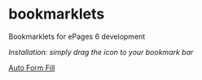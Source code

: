 # bookmarklets

Bookmarklets for ePages 6 development

*Installation: simply drag the icon to your bookmark bar*

[Auto Form Fill](javascript:(function(){javascript%3A%21function%28%29%7Bvar%20%24%3Dfunction%28query%29%7Bvar%20result%2Cself%3Dthis%2CqueryObject%3Ddocument.querySelectorAll%28query%29%3Bswitch%28queryObject.length%29%7Bcase%200%3AqueryObject%3Dvoid%200%3Bbreak%3Bcase%201%3AqueryObject%3DqueryObject%5B0%5D%3Bbreak%3Bdefault%3AqueryObject%3DArray.prototype.slice.call%28queryObject%29%7Dreturn%20result%3DqueryObject%7C%7C%7B%7D%2Cresult.val%3Dfunction%28val%29%7Breturn%20void%200%3D%3D%3DqueryObject%3Fself%3A%22%5Bobject%20Array%5D%22%3D%3D%3DObject.prototype.toString.call%28queryObject%29%3F%28queryObject.forEach%28function%28input%29%7Binput.value%3Dval%7D%29%2Cself%29%3A%22object%22%3D%3Dtypeof%20queryObject%3F%28queryObject.value%3Dval%2Cself%29%3Aself%7D%2Cresult%7D%3B%24%28%27input%5Bname%3D%22Company%22%5D%27%29.val%28%22Milestones%20GmbH%22%29%2C%24%28%27input%5Bname%3D%22Name%22%5D%27%29.val%28%22Milestones.com%22%29%2C%24%28%27input%5Bname%3D%22Slogan%22%5D%27%29.val%28%22Harder%20than%20a%20rock%22%29%2C%24%28%27input%5Bname%3D%22FirstName%22%5D%27%29.val%28%22Max%22%29%2C%24%28%27input%5Bname%3D%22LastName%22%5D%27%29.val%28%22Mustermann%22%29%2C%24%28%27input%5Bname%3D%22Street%22%5D%27%29.val%28%22Heinrich-Heine-Str.%201%22%29%2C%24%28%27input%5Bname%3D%22Zipcode%22%5D%27%29.val%28%2207749%22%29%2C%24%28%27input%5Bname%3D%22City%22%5D%27%29.val%28%22Jena%22%29%2C%24%28%27select%5Bname%3D%22CountryID%22%5D%27%29.val%28%22276%22%29%2C%24%28%27input%5Bname%3D%22EMail%22%5D%27%29.val%28%22mmustermann@epages.de%22%29%2C%24%28%27input%5Bname%3D%22Phone%22%5D%27%29.val%28%2212345/54321%22%29%2C%24%28%27input%5Bname%3D%22Fax%22%5D%27%29.val%28%2212345/54322%22%29%7D%28%29%3B}());)
